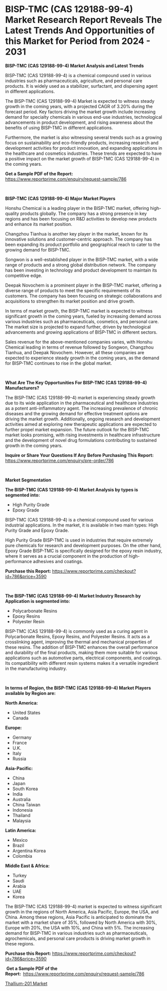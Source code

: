 <p><h1>BISP-TMC (CAS 129188-99-4) Market Research Report Reveals The Latest Trends And Opportunities of this Market for Period from 2024 - 2031</h1></p><p><strong>BISP-TMC (CAS 129188-99-4) Market Analysis and Latest Trends</strong></p>
<p><p>BISP-TMC (CAS 129188-99-4) is a chemical compound used in various industries such as pharmaceuticals, agriculture, and personal care products. It is widely used as a stabilizer, surfactant, and dispersing agent in different applications.</p><p>The BISP-TMC (CAS 129188-99-4) Market is expected to witness steady growth in the coming years, with a projected CAGR of 3.20% during the forecast period. Key factors driving the market growth include increasing demand for specialty chemicals in various end-use industries, technological advancements in product development, and rising awareness about the benefits of using BISP-TMC in different applications.</p><p>Furthermore, the market is also witnessing several trends such as a growing focus on sustainability and eco-friendly products, increasing research and development activities for product innovation, and expanding applications in the healthcare and cosmetics industries. These trends are expected to have a positive impact on the market growth of BISP-TMC (CAS 129188-99-4) in the coming years.</p></p>
<p><strong>Get a Sample PDF of the Report:&nbsp;</strong> <a href="https://www.reportprime.com/enquiry/request-sample/786">https://www.reportprime.com/enquiry/request-sample/786</a></p>
<p>&nbsp;</p>
<p><strong>BISP-TMC (CAS 129188-99-4) Major Market Players</strong></p>
<p><p>Honshu Chemical is a leading player in the BISP-TMC market, offering high-quality products globally. The company has a strong presence in key regions and has been focusing on R&D activities to develop new products and enhance its market position.</p><p>Changzhou Tianhua is another key player in the market, known for its innovative solutions and customer-centric approach. The company has been expanding its product portfolio and geographical reach to cater to the growing demand for BISP-TMC.</p><p>Songwon is a well-established player in the BISP-TMC market, with a wide range of products and a strong global distribution network. The company has been investing in technology and product development to maintain its competitive edge.</p><p>Deepak Novochem is a prominent player in the BISP-TMC market, offering a diverse range of products to meet the specific requirements of its customers. The company has been focusing on strategic collaborations and acquisitions to strengthen its market position and drive growth.</p><p>In terms of market growth, the BISP-TMC market is expected to witness significant growth in the coming years, fueled by increasing demand across various industries such as pharmaceuticals, cosmetics, and personal care. The market size is projected to expand further, driven by technological advancements and growing applications of BISP-TMC in different sectors.</p><p>Sales revenue for the above-mentioned companies varies, with Honshu Chemical leading in terms of revenue followed by Songwon, Changzhou Tianhua, and Deepak Novochem. However, all these companies are expected to experience steady growth in the coming years, as the demand for BISP-TMC continues to rise in the global market.</p></p>
<p>&nbsp;</p>
<p><strong>What Are The Key Opportunities For BISP-TMC (CAS 129188-99-4) Manufacturers?</strong></p>
<p><p>The BISP-TMC (CAS 129188-99-4) market is experiencing steady growth due to its wide application in the pharmaceutical and healthcare industries as a potent anti-inflammatory agent. The increasing prevalence of chronic diseases and the growing demand for effective treatment options are driving the market growth. Additionally, ongoing research and development activities aimed at exploring new therapeutic applications are expected to further propel market expansion. The future outlook for the BISP-TMC market looks promising, with rising investments in healthcare infrastructure and the development of novel drug formulations contributing to sustained growth in the coming years.</p></p>
<p><strong>Inquire or Share Your Questions If Any Before Purchasing This Report:</strong> <a href="https://www.reportprime.com/enquiry/pre-order/786">https://www.reportprime.com/enquiry/pre-order/786</a></p>
<p>&nbsp;</p>
<p><strong>Market Segmentation</strong></p>
<p><strong>The BISP-TMC (CAS 129188-99-4) Market Analysis by types is segmented into:</strong></p>
<p><ul><li>High Purity Grade</li><li>Epoxy Grade</li></ul></p>
<p><p>BISP-TMC (CAS 129188-99-4) is a chemical compound used for various industrial applications. In the market, it is available in two main types: High Purity Grade and Epoxy Grade. </p><p>High Purity Grade BISP-TMC is used in industries that require extremely pure chemicals for research and development purposes. On the other hand, Epoxy Grade BISP-TMC is specifically designed for the epoxy resin industry, where it serves as a crucial component in the production of high-performance adhesives and coatings.</p></p>
<p><strong>Purchase this Report:&nbsp;</strong><a href="https://www.reportprime.com/checkout?id=786&price=3590">https://www.reportprime.com/checkout?id=786&price=3590</a></p>
<p>&nbsp;</p>
<p><strong>The BISP-TMC (CAS 129188-99-4) Market Industry Research by Application is segmented into:</strong></p>
<p><ul><li>Polycarbonate Resins</li><li>Epoxy Resins</li><li>Polyester Resin</li></ul></p>
<p><p>BISP-TMC (CAS 129188-99-4) is commonly used as a curing agent in Polycarbonate Resins, Epoxy Resins, and Polyester Resins. It acts as a crosslinking agent, improving the thermal and mechanical properties of these resins. The addition of BISP-TMC enhances the overall performance and durability of the final products, making them more suitable for various applications such as automotive parts, electrical components, and coatings. Its compatibility with different resin systems makes it a versatile ingredient in the manufacturing industry.</p></p>
<p>&nbsp;</p>
<p><strong>In terms of Region, the BISP-TMC (CAS 129188-99-4) Market Players available by Region are:</strong></p>
<p>
    <p> <strong> North America: </strong>
        <ul>
            <li>United States</li>
            <li>Canada</li>
        </ul>
        </p> 
    <p> <strong> Europe: </strong>
        <ul>
            <li>Germany</li>
            <li>France</li>
            <li>U.K.</li>
            <li>Italy</li>
            <li>Russia</li>
        </ul>
        </p> 
    <p> <strong> Asia-Pacific: </strong>
        <ul>
            <li>China</li>
            <li>Japan</li>
            <li>South Korea</li>
            <li>India</li>
            <li>Australia</li>
            <li>China Taiwan</li>
            <li>Indonesia</li>
            <li>Thailand</li>
            <li>Malaysia</li>
        </ul>
        </p> 
    <p> <strong> Latin America: </strong>
        <ul>
            <li>Mexico</li>
            <li>Brazil</li>
            <li>Argentina Korea</li>
            <li>Colombia</li>
        </ul>
        </p> 
    <p> <strong> Middle East & Africa: </strong>
        <ul>
            <li>Turkey</li>
            <li>Saudi</li>
            <li>Arabia</li>
            <li>UAE</li>
            <li>Korea</li>
        </ul>
    </p>
    </p>
<p><p>The BISP-TMC (CAS 129188-99-4) market is expected to witness significant growth in the regions of North America, Asia Pacific, Europe, the USA, and China. Among these regions, Asia Pacific is anticipated to dominate the market with a market share of 35%, followed by North America with 30%, Europe with 20%, the USA with 10%, and China with 5%. The increasing demand for BISP-TMC in various industries such as pharmaceuticals, agrochemicals, and personal care products is driving market growth in these regions.</p></p>
<p><strong>Purchase this Report: </strong><a href="https://www.reportprime.com/checkout?id=786&price=3590">https://www.reportprime.com/checkout?id=786&price=3590</a></p>
<p>&nbsp;<strong>Get a Sample PDF of the Report:&nbsp;&nbsp;</strong><a href="https://www.reportprime.com/enquiry/request-sample/786">https://www.reportprime.com/enquiry/request-sample/786</a></p>
<p><strong></strong></p>
<p><p><a href="https://meowing-lemming-dd3.notion.site/Thallium-201-Market-Share-Market-New-Trends-Analysis-Report-By-Type-By-Application-By-End-use-B-525399fe87974b248b1a1cbbb562efbd">Thallium-201 Market</a></p></p>
